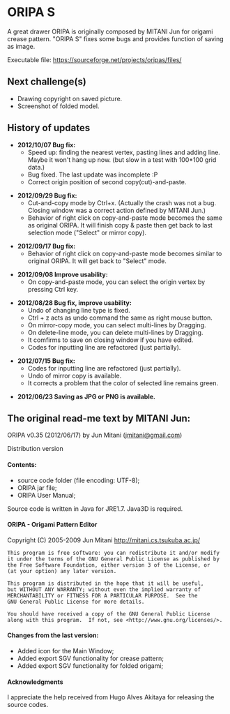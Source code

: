ORIPA S
======

A great drawer ORIPA is originally composed by MITANI Jun for origami crease pattern.
"ORIPA S" fixes some bugs and provides function of saving as image.

Executable file: https://sourceforge.net/projects/oripas/files/


Next challenge(s)
--------
* Drawing copyright on saved picture.
* Screenshot of folded model.

History of updates
-------

* __2012/10/07 Bug fix:__
   * Speed up: finding the nearest vertex, pasting lines and adding line. Maybe it won't hang up now. 
   (but slow in a test with 100*100 grid data.)
   * Bug fixed. The last update was incomplete :P
   * Correct origin position of second copy(cut)-and-paste.
<p></p>

* __2012/09/29 Bug fix:__
   * Cut-and-copy mode by Ctrl+x. (Actually the crash was not a bug. Closing window was a correct action defined by MITANI Jun.)
   * Behavior of right click on copy-and-paste mode becomes the same as original ORIPA. 
     It will finish copy & paste then get back to last selection mode ("Select" or mirror copy).
<p></p>

* __2012/09/17 Bug fix:__
    * Behavior of right click on copy-and-paste mode becomes similar to original ORIPA. It will get back to "Select" mode.
<p></p>


* __2012/09/08 Improve usability:__
    * On copy-and-paste mode, you can select the origin vertex by pressing Ctrl key.
<p></p>

* __2012/08/28 Bug fix, improve usability:__
    * Undo of changing line type is fixed.
    * Ctrl + z acts as undo command the same as right mouse button.
    * On mirror-copy mode, you can select multi-lines by Dragging.
    * On delete-line mode, you can delete multi-lines by Dragging.	
    * It comfirms to save on closing window if you have edited.
    * Codes for inputting line are refactored (just partially).
<p></p>
 	

* __2012/07/15 Bug fix:__
    * Codes for inputting line are refactored (just partially).
    * Undo of mirror copy is available.
    * It corrects a problem that the color of selected line remains green.
<p></p>
 
 
* __2012/06/23 Saving as JPG or PNG is available.__
<p></p>



The original read-me text by MITANI Jun:
----
ORIPA v0.35 (2012/06/17) by Jun Mitani (jmitani@gmail.com)

Distribution version

#### Contents:
- source code folder (file encoding: UTF-8);
- ORIPA jar file;
- ORIPA User Manual;

Source code is written in Java for JRE1.7.
Java3D is required.

#### ORIPA - Origami Pattern Editor 

Copyright (C) 2005-2009 Jun Mitani http://mitani.cs.tsukuba.ac.jp/

    This program is free software: you can redistribute it and/or modify
    it under the terms of the GNU General Public License as published by
    the Free Software Foundation, either version 3 of the License, or
    (at your option) any later version.

    This program is distributed in the hope that it will be useful,
    but WITHOUT ANY WARRANTY; without even the implied warranty of
    MERCHANTABILITY or FITNESS FOR A PARTICULAR PURPOSE.  See the
    GNU General Public License for more details.

    You should have received a copy of the GNU General Public License
    along with this program.  If not, see <http://www.gnu.org/licenses/>.



#### Changes from the last version:

- Added icon for the Main Window;
- Added export SGV functionality for crease pattern;
- Added export SGV functionality for folded origami;


#### Acknowledgments

I appreciate the help received from Hugo Alves Akitaya for releasing the source codes.

